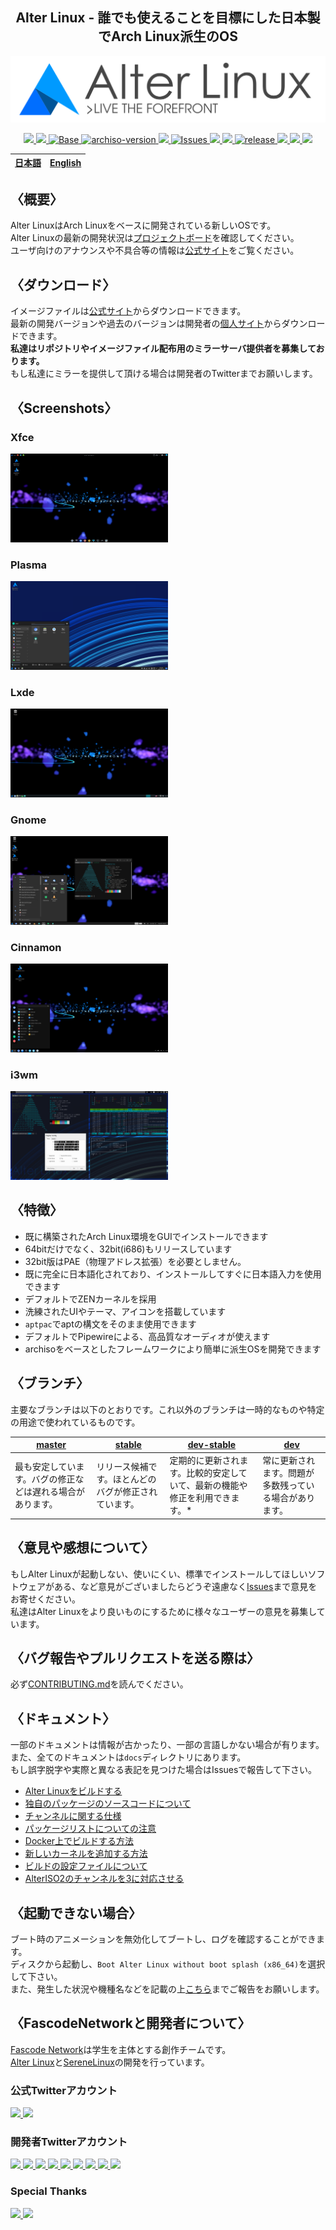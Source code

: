 
<h2 align="center">Alter Linux - 誰でも使えることを目標にした日本製でArch Linux派生のOS</h2>

<p align="center">
    <img src="../images/logo/color-black-catchcopy/AlterV6-LogowithCopy-Colored-DarkText-256px.png" alt="Alter Linux logo">
</p>
<p align="center">
    <a href="https://alter.fascode.net/">
        <img src="https://img.shields.io/badge/Maintained%3F-Yes-green?style=flat-square">
    </a>
    <a href="../LICENSE">
        <img src="https://img.shields.io/github/license/FascodeNet/alterlinux?style=flat-square">
    </a>
    <a href="https://www.archlinux.org/">
        <img src="https://img.shields.io/badge/BASE-ArchLinux-blue?style=flat-square&logo=arch-linux" alt="Base">
    </a>
    <a href="https://gitlab.archlinux.org/archlinux/archiso/-/tree/v48">
        <img src="https://img.shields.io/badge/archiso--version-48--1-blue?style=flat-square&logo=arch-linux" alt="archiso-version">
    </a>
    <a href="https://github.com/FascodeNet/alterlinux/actions">
        <img src="https://img.shields.io/github/workflow/status/fascodenet/alterlinux/ShellCheck%20CL?style=flat-square">
    </a>
    <a href="https://github.com/FascodeNet/alterlinux/issues">
        <img src="https://img.shields.io/github/issues/FascodeNet/alterlinux?color=violet&style=flat-square&logo=github" alt="Issues">
    </a>
    <a href="https://github.com/FascodeNet/alterlinux/stargazers">
        <img src="https://img.shields.io/github/stars/FascodeNet/alterlinux?color=yellow&style=flat-square&logo=github">
    </a>
    <a href="https://github.com/FascodeNet/alterlinux/network/members">
        <img src="https://img.shields.io/github/forks/FascodeNet/alterlinux?style=flat-square">
    </a>
    <a href="https://github.com/FascodeNet/alterlinux/releases">
        <img src="https://img.shields.io/github/v/release/FascodeNet/alterlinux?color=blue&include_prereleases&style=flat-square" alt="release">
    </a>
    <a href="https://github.com/FascodeNet/alterlinux/commits/">
        <img src="https://img.shields.io/github/last-commit/FascodeNet/alterlinux?style=flat-square">
    </a>
    <a href="https://github.com/fascodeNet/alterlinux/">
        <img src="https://img.shields.io/github/repo-size/fascodenet/alterlinux?style=flat-square">
    </a>
    <a href="https://github.com/FascodeNet/alterlinux">
        <img src="https://img.shields.io/tokei/lines/github/fascodenet/alterlinux?style=flat-square">
    </a>
</p>

<table>
    <thead>
        <tr>
            <th style="text-align:center">
                <a href="README_jp.md">日本語</a>
            </th>
            <th style="text-align:center">
                <a href="README.md">English</a>
            </th>
        </tr>
    </thead>
</table>

<h2>〈概要〉</h2>
Alter LinuxはArch Linuxをベースに開発されている新しいOSです。<br>
Alter Linuxの最新の開発状況は<a href="https://github.com/orgs/FascodeNet/projects/2">プロジェクトボード</a>を確認してください。<br>
ユーザ向けのアナウンスや不具合等の情報は<a href="https://alter.fascode.net/">公式サイト</a>をご覧ください。

<h2>〈ダウンロード〉</h2>
イメージファイルは<a href="https://alter.fascode.net/#downloads">公式サイト</a>からダウンロードできます。
<br>
最新の開発バージョンや過去のバージョンは開発者の<a href="http://hayao.fascode.net/alter/index.html">個人サイト</a>からダウンロードできます。
<br>
<b>私達はリポジトリやイメージファイル配布用のミラーサーバ提供者を募集しております。</b>
<br>
もし私達にミラーを提供して頂ける場合は開発者のTwitterまでお願いします。

<h2>〈Screenshots〉</h2>
<h3>Xfce</h3>
<img src="../images/screenshot/desktop-xfce.png" alt="screenshot" width="50%">

<h3>Plasma</h3>
<img src="../images/screenshot/desktop-plasma.png" alt="screenshot" width="50%">

<h3>Lxde</h3>
<img src="../images/screenshot/desktop-lxde.png" alt="screenshot" width="50%">

<h3>Gnome</h3>
<img src="../images/screenshot/desktop-gnome.png" alt="screenshot" width="50%">

<h3>Cinnamon</h3>
<img src="../images/screenshot/desktop-cinnamon.png" alt="screenshot" width="50%">

<h3>i3wm</h3>
<img src="../images/screenshot/desktop-i3wm.png" alt="screenshot" width="50%">

<h2>〈特徴〉</h2>
<ul>
    <li>既に構築されたArch Linux環境をGUIでインストールできます</li>
    <li>64bitだけでなく、32bit(i686)もリリースしています</li>
    <li>32bit版はPAE（物理アドレス拡張）を必要としません。</li>
    <li>既に完全に日本語化されており、インストールしてすぐに日本語入力を使用できます</li>
    <li>デフォルトでZENカーネルを採用</li>
    <li>洗練されたUIやテーマ、アイコンを搭載しています</li>
    <li><code>aptpac</code>で<cpde>apt</code>の構文をそのまま使用できます</li>
    <li>デフォルトでPipewireによる、高品質なオーディオが使えます</li>
    <li>archisoをベースとしたフレームワークにより簡単に派生OSを開発できます</li>
</ul>

<h2>〈ブランチ〉</h2>
主要なブランチは以下のとおりです。これ以外のブランチは一時的なものや特定の用途で使われているものです。

<table>
    <thead>
        <tr>
            <th>
                <a href="https://github.com/FascodeNet/alterlinux/tree/master">master</a>
            </th>
            <th>    
                <a href="https://github.com/FascodeNet/alterlinux/tree/stable">stable</a>
            </th>
            <th>
                <a href="https://github.com/FascodeNet/alterlinux/tree/dev-stable">dev-stable</a>
            </th>
            <th>
                <a href="https://github.com/FascodeNet/alterlinux/tree/dev">dev</a>
            </th>
        </tr>
    </thead>
    <tbody>
        <tr>
            <td>
                最も安定しています。バグの修正などは遅れる場合があります。
            </td>
            <td>
                リリース候補です。ほとんどのバグが修正されています。
            </td>
            <td>
                定期的に更新されます。比較的安定していて、最新の機能や修正を利用できます。*
            </td>
            <td>
                常に更新されます。問題が多数残っている場合があります。
            </td>
        </tr>
    </tbody>
</table>


<h2>〈意見や感想について〉</h2>
もしAlter Linuxが起動しない、使いにくい、標準でインストールしてほしいソフトウェアがある、など意見がございましたらどうぞ遠慮なく<a href="https://github.com/FascodeNet/alterlinux/issues">Issues</a>まで意見をお寄せください。<br>
私達はAlter Linuxをより良いものにするために様々なユーザーの意見を募集しています。<br>

<h2>〈バグ報告やプルリクエストを送る際は〉</h2>
必ず<a href="CONTRIBUTING.md">CONTRIBUTING.md</a>を読んでください。


<h2>〈ドキュメント〉</h2>
一部のドキュメントは情報が古かったり、一部の言語しかない場合が有ります。<br>
また、全てのドキュメントは<code>docs</code>ディレクトリにあります。<br>
もし誤字脱字や実際と異なる表記を見つけた場合はIssuesで報告して下さい。<br>
<ul>
    <li><a href="jp/BUILD.md">Alter Linuxをビルドする</a></li>
    <li><a href="jp/SOFTWARE.md">独自のパッケージのソースコードについて</a></li>
    <li><a href="jp/CHANNEL.md">チャンネルに関する仕様</a></li>
    <li><a href="jp/PACKAGE.md">パッケージリストについての注意</a></li>
    <li><a href="jp/DOCKER.md">Docker上でビルドする方法</a></li>
    <li><a href="jp/KERNEL.md">新しいカーネルを追加する方法</a></li>
    <li><a href="jp/CONFIG.md">ビルドの設定ファイルについて</a></li>
    <li><a href="jp/CHANNEL_2_to_3.md">AlterISO2のチャンネルを3に対応させる</a></li>
</ul>


<h2>〈起動できない場合〉</h2>
ブート時のアニメーションを無効化してブートし、ログを確認することができます。<br>
ディスクから起動し、<code>Boot Alter Linux without boot splash (x86_64)</code>を選択して下さい。<br>
また、発生した状況や機種名などを記載の上<a href="https://github.com/FascodeNet/alterlinux/issues">こちら</a>までご報告をお願いします。


<h2>〈FascodeNetworkと開発者について〉</h2>
<a href="https://fascode.net/">Fascode Network</a>は学生を主体とする創作チームです。<br>
<a href="https://alter.fascode.net/">Alter Linux</a>と<a href="https://serene.fascode.net/">SereneLinux</a>の開発を行っています。

<h3>公式Twitterアカウント</h3>
<a href="https://twitter.com/FascodeNetwork">
    <img src="https://pbs.twimg.com/profile_images/1245716817831530497/JEkKX1XN_400x400.jpg" width="100px">
</a>
<a href="https://twitter.com/Fascode_JP">
    <img src="https://pbs.twimg.com/profile_images/1245682659231068160/Nn5tPUvB_400x400.jpg" width="100px">
</a>

<h3>開発者Twitterアカウント</h3>
<a href="https://twitter.com/Hayao0819">
    <img src="https://avatars1.githubusercontent.com/u/32128205" width="100px">
</a>
<a href="https://twitter.com/Pixel_3a">
    <img src="https://avatars0.githubusercontent.com/u/48173871" width="100px">
</a>
<a href="https://twitter.com/yangniao23">
    <img src="https://avatars0.githubusercontent.com/u/47053316" width="100px">
</a>
<a href="https://twitter.com/Watasuke102">
    <img src="https://avatars3.githubusercontent.com/u/36789813" width="100px">
</a>
<a href="https://twitter.com/kokkiemouse">
    <img src="https://avatars0.githubusercontent.com/u/39451248" width="100px">
</a>
<a href="https://twitter.com/stmkza">
    <img src="https://avatars2.githubusercontent.com/u/15907797" width="100px">
</a>
<a href="https://twitter.com/yamad_linuxer">
    <img src="https://avatars1.githubusercontent.com/u/45691925" width="100px">
</a>
<a href="https://twitter.com/tukutun27">
    <img src="https://pbs.twimg.com/profile_images/1278526049903497217/CGMY5KUr.jpg" width="100px">
</a>
<a href="https://twitter.com/naoko1010hh">
    <img src="https://avatars1.githubusercontent.com/u/50263013" width="100px">
</a>

<h3>Special Thanks</h3>
<a href="https://twitter.com/s29kt_Tsukkun">
    <img src="https://avatars2.githubusercontent.com/u/74809846" width="100px">
</a>
<a href="https://twitter.com/sunset09160306">
    <img src="https://avatars1.githubusercontent.com/u/61398531" width="100px">
</a>

